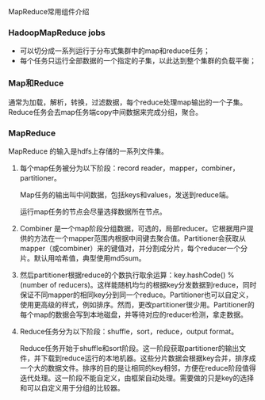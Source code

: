



MapReduce常用组件介绍

### HadoopMapReduce jobs

- 可以切分成一系列运行于分布式集群中的map和reduce任务；
- 每个任务只运行全部数据的一个指定的子集，以此达到整个集群的负载平衡；

### Map和Reduce

通常为加载，解析，转换，过滤数据，每个reduce处理map输出的一个子集。Reduce任务会去map任务端copy中间数据来完成分组，聚合。

### MapReduce 

MapReduce 的输入是hdfs上存储的一系列文件集。

1. 每个map任务被分为以下阶段：record reader，mapper，combiner，partitioner。

   Map任务的输出叫中间数据，包括keys和values，发送到reduce端。

   运行map任务的节点会尽量选择数据所在节点。

2. Combiner 是一个map阶段分组数据，可选的，局部reducer。它根据用户提供的方法在一个mapper范围内根据中间键去聚合值。Partitioner会获取从mapper（或combiner）来的键值对，并分割成分片，每个reducer一个分片。默认用哈希值，典型使用md5sum。

3. 然后partitioner根据reduce的个数执行取余运算：key.hashCode() % (number of reducers)。这样能随机均匀的根据key分发数据到reduce，同时保证不同mapper的相同key分到同一个reduce。Partitioner也可以自定义，使用更高级的样式，例如排序。然而，更改partitioner很少用。Partitioner的每个map的数据会写到本地磁盘，并等待对应的reducer检测，拿走数据。       

4. Reduce任务分为以下阶段：shuffle，sort，reduce，output format。

   Reduce任务开始于shuffle和sort阶段。这一阶段获取partitioner的输出文件，并下载到reduce运行的本地机器。这些分片数据会根据key合并，排序成一个大的数据文件。排序的目的是让相同的key相邻，方便在reduce阶段值得迭代处理。这一阶段不能自定义，由框架自动处理。需要做的只是key的选择和可以自定义用于分组的比较器。